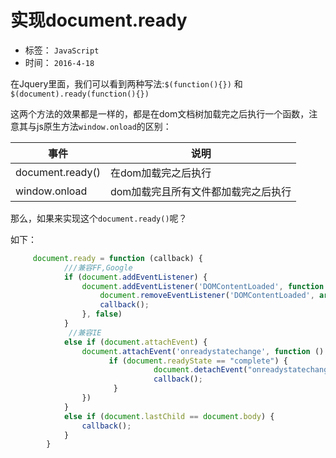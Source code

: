 # 实现document.ready
- 标签： `JavaScript`
- 时间： `2016-4-18`

在Jquery里面，我们可以看到两种写法:`$(function(){})` 和`$(document).ready(function(){})`

这两个方法的效果都是一样的，都是在dom文档树加载完之后执行一个函数，注意其与js原生方法`window.onload`的区别：

事件|说明
---|---
document.ready()|在dom加载完之后执行
window.onload|dom加载完且所有文件都加载完之后执行

那么，如果来实现这个`document.ready()`呢？

如下：

```js
     document.ready = function (callback) {
            ///兼容FF,Google
            if (document.addEventListener) {
                document.addEventListener('DOMContentLoaded', function () {
                    document.removeEventListener('DOMContentLoaded', arguments.callee, false);
                    callback();
                }, false)
            }
             //兼容IE
            else if (document.attachEvent) {
                document.attachEvent('onreadystatechange', function () {
                      if (document.readyState == "complete") {
                                document.detachEvent("onreadystatechange", arguments.callee);
                                callback();
                       }
                })
            }
            else if (document.lastChild == document.body) {
                callback();
            }
        }
```